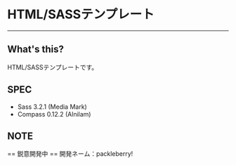 # HTML/SASSテンプレート
***

## What's this?
HTML/SASSテンプレートです。

## SPEC
* Sass 3.2.1 (Media Mark)
* Compass 0.12.2 (Alnilam)

## NOTE

== 鋭意開発中 ==
開発ネーム：packleberry!